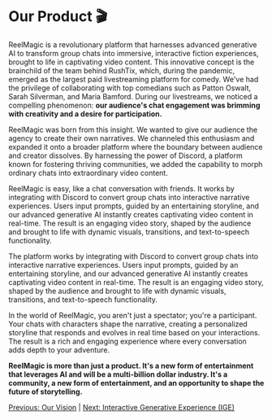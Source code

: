 # Our Product :clapper:

ReelMagic is a revolutionary platform that harnesses advanced generative AI to transform group chats into immersive, interactive fiction experiences, brought to life in captivating video content. This innovative concept is the brainchild of the team behind RushTix, which, during the pandemic, emerged as the largest paid livestreaming platform for comedy. We've had the privilege of collaborating with top comedians such as Patton Oswalt, Sarah Silverman, and Maria Bamford. During our livestreams, we noticed a compelling phenomenon: **our audience's chat engagement was brimming with creativity and a desire for participation.**

ReelMagic was born from this insight. We wanted to give our audience the agency to create their own narratives. We channeled this enthusiasm and expanded it onto a broader platform where the boundary between audience and creator dissolves. By harnessing the power of Discord, a platform known for fostering thriving communities, we added the capability to morph ordinary chats into extraordinary video content.

ReelMagic is easy, like a chat conversation with friends. It works by integrating with Discord to convert group chats into interactive narrative experiences. Users input prompts, guided by an entertaining storyline, and our advanced generative AI instantly creates captivating video content in real-time. The result is an engaging video story, shaped by the audience and brought to life with dynamic visuals, transitions, and text-to-speech functionality.

The platform works by integrating with Discord to convert group chats into interactive narrative experiences. Users input prompts, guided by an entertaining storyline, and our advanced generative AI instantly creates captivating video content in real-time. The result is an engaging video story, shaped by the audience and brought to life with dynamic visuals, transitions, and text-to-speech functionality.

In the world of ReelMagic, you aren't just a spectator; you're a participant. Your chats with characters shape the narrative, creating a personalized storyline that responds and evolves in real time based on your interactions. The result is a rich and engaging experience where every conversation adds depth to your adventure.

**ReelMagic is more than just a product. It's a new form of entertainment that leverages AI and will be a multi-billion dollar industry. It's a community, a new form of entertainment, and an opportunity to shape the future of storytelling.**

[Previous: Our Vision](https://github.com/rushtix/reelmagic/blob/main/docs/vision.md) | [Next: Interactive Generative Experience (IGE)](https://github.com/rushtix/reelmagic/blob/main/docs/ige.md)

